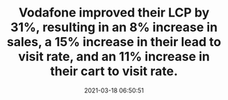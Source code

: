 ---
layout: post
title:  "Vodafone improved their LCP by 31%, resulting in an 8% increase in sales, a 15% increase in their lead to visit rate, and an 11% increase in their cart to visit rate."
storySource: "https://web.dev/vodafone/"
date:   2021-03-18 06:50:51
tags:
 - sales
 - core web vitals
 - "2021"
permalink: "/{{ page.date | date: '%Y/%m/%d' }}/{{ page.fileSlug }}/"
---